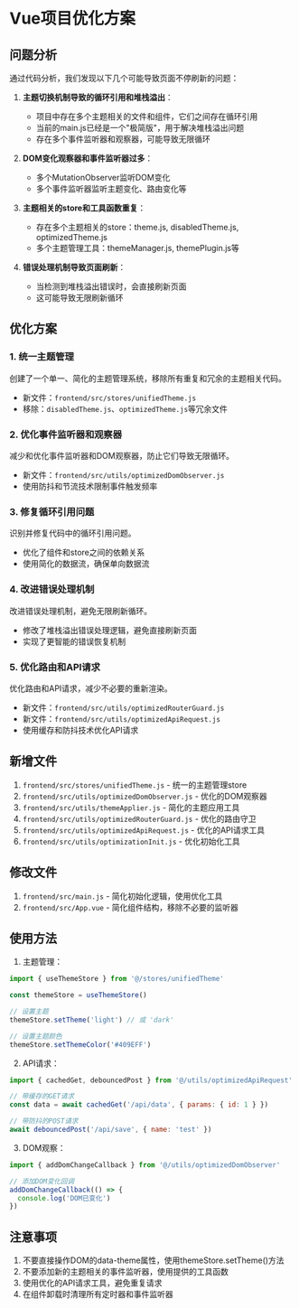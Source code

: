 # Vue项目优化方案

## 问题分析

通过代码分析，我们发现以下几个可能导致页面不停刷新的问题：

1. **主题切换机制导致的循环引用和堆栈溢出**：
   - 项目中存在多个主题相关的文件和组件，它们之间存在循环引用
   - 当前的main.js已经是一个"极简版"，用于解决堆栈溢出问题
   - 存在多个事件监听器和观察器，可能导致无限循环

2. **DOM变化观察器和事件监听器过多**：
   - 多个MutationObserver监听DOM变化
   - 多个事件监听器监听主题变化、路由变化等

3. **主题相关的store和工具函数重复**：
   - 存在多个主题相关的store：theme.js, disabledTheme.js, optimizedTheme.js
   - 多个主题管理工具：themeManager.js, themePlugin.js等

4. **错误处理机制导致页面刷新**：
   - 当检测到堆栈溢出错误时，会直接刷新页面
   - 这可能导致无限刷新循环

## 优化方案

### 1. 统一主题管理

创建了一个单一、简化的主题管理系统，移除所有重复和冗余的主题相关代码。

- 新文件：`frontend/src/stores/unifiedTheme.js`
- 移除：`disabledTheme.js`、`optimizedTheme.js`等冗余文件

### 2. 优化事件监听器和观察器

减少和优化事件监听器和DOM观察器，防止它们导致无限循环。

- 新文件：`frontend/src/utils/optimizedDomObserver.js`
- 使用防抖和节流技术限制事件触发频率

### 3. 修复循环引用问题

识别并修复代码中的循环引用问题。

- 优化了组件和store之间的依赖关系
- 使用简化的数据流，确保单向数据流

### 4. 改进错误处理机制

改进错误处理机制，避免无限刷新循环。

- 修改了堆栈溢出错误处理逻辑，避免直接刷新页面
- 实现了更智能的错误恢复机制

### 5. 优化路由和API请求

优化路由和API请求，减少不必要的重新渲染。

- 新文件：`frontend/src/utils/optimizedRouterGuard.js`
- 新文件：`frontend/src/utils/optimizedApiRequest.js`
- 使用缓存和防抖技术优化API请求

## 新增文件

1. `frontend/src/stores/unifiedTheme.js` - 统一的主题管理store
2. `frontend/src/utils/optimizedDomObserver.js` - 优化的DOM观察器
3. `frontend/src/utils/themeApplier.js` - 简化的主题应用工具
4. `frontend/src/utils/optimizedRouterGuard.js` - 优化的路由守卫
5. `frontend/src/utils/optimizedApiRequest.js` - 优化的API请求工具
6. `frontend/src/utils/optimizationInit.js` - 优化初始化工具

## 修改文件

1. `frontend/src/main.js` - 简化初始化逻辑，使用优化工具
2. `frontend/src/App.vue` - 简化组件结构，移除不必要的监听器

## 使用方法

1. 主题管理：

```js
import { useThemeStore } from '@/stores/unifiedTheme'

const themeStore = useThemeStore()

// 设置主题
themeStore.setTheme('light') // 或 'dark'

// 设置主题颜色
themeStore.setThemeColor('#409EFF')
```

2. API请求：

```js
import { cachedGet, debouncedPost } from '@/utils/optimizedApiRequest'

// 带缓存的GET请求
const data = await cachedGet('/api/data', { params: { id: 1 } })

// 带防抖的POST请求
await debouncedPost('/api/save', { name: 'test' })
```

3. DOM观察：

```js
import { addDomChangeCallback } from '@/utils/optimizedDomObserver'

// 添加DOM变化回调
addDomChangeCallback(() => {
  console.log('DOM已变化')
})
```

## 注意事项

1. 不要直接操作DOM的data-theme属性，使用themeStore.setTheme()方法
2. 不要添加新的主题相关的事件监听器，使用提供的工具函数
3. 使用优化的API请求工具，避免重复请求
4. 在组件卸载时清理所有定时器和事件监听器
